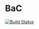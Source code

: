# BaC
[![Build Status](https://travis-ci.com/Deniska1323/BaC.svg?branch=master)](https://travis-ci.com/github/Deniska1323/BaC)
